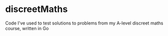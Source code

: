 # discreetMaths
Code I've used to test solutions to problems from my A-level discreet maths course, written in Go
